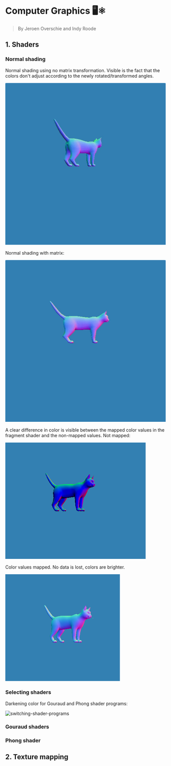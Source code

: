 # Computer Graphics 🖥⚛️
> By Jeroen Overschie and Indy Roode

## 1. Shaders

### Normal shading

Normal shading using no matrix transformation. Visible is the fact that the colors don't adjust according to the newly rotated/transformed angles.

![Normal Shading](./Screenshots/normal_shading_no-matrix.gif)

Normal shading with matrix:

![Normal Shading](./Screenshots/normal_shading.gif)

A clear difference in color is visible between the mapped color values in the fragment shader and the non-mapped values. Not mapped:

![Not mapped values](./Screenshots/normal_shading_range-not-mapped.png)


Color values mapped. No data is lost, colors are brighter.

![Mapped values](./Screenshots/normal_shading_range-mapped.png)

### Selecting shaders

Darkening color for Gouraud and Phong shader programs:

![switching-shader-programs](./Screenshots/switching-shader-programs.png)

### Gouraud shaders
### Phong shader


## 2. Texture mapping